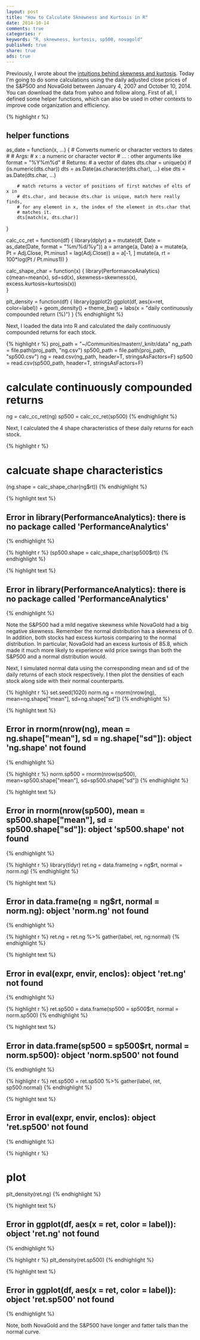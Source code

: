 ```yaml
---
layout: post
title: "How to Calculate Sknewness and Kurtosis in R"
date: 2014-10-14
comments: true
categories: r
keywords: "R, sknewness, kurtosis, sp500, novagold"
published: true
share: true
ads: true
---
```


Previously, I wrote about the [intuitions behind skewness and kurtosis](http://masterr.org/da/skewness-and-kurtosis/). Today I'm going to do some calculations using the daily adjusted close prices of the S&P500 and NovaGold between January 4, 2007 and October 10, 2014. You can download the data from yahoo and follow along. First of all, I defined some helper functions, which can also be used in other contexts to improve code organization and efficiency. 

{% highlight r %}
## helper functions
as_date = function(x, ...) { 
        # Converts numeric or character vectors to dates
        # 
        # Args:
        #       x   : a numeric or character vector
        #       ... : other arguments like format = "%Y%m%d"
        # Returns:
        #       a vector of dates
        dts.char = unique(x)
        if (is.numeric(dts.char)) dts = as.Date(as.character(dts.char), ...)
        else dts = as.Date(dts.char, ...)
        
        # match returns a vector of positions of first matches of elts of x in 
        # dts.char, and because dts.char is unique, match here really finds, 
        # for any element in x, the index of the element in dts.char that 
        # matches it.
        dts[match(x, dts.char)] 
}

calc_cc_ret = function(df) {
        library(dplyr)
        a = mutate(df, Date = as_date(Date, format = "%m/%d/%y")) 
        a = arrange(a, Date)
        a = mutate(a, Pt = Adj.Close, Pt.minus1 = lag(Adj.Close))
        a = a[-1, ]
        mutate(a, rt = 100*log(Pt / Pt.minus1))
}

calc_shape_char = function(x) {
        library(PerformanceAnalytics)
        c(mean=mean(x), sd=sd(x), skewness=skewness(x), 
          excess.kurtosis=kurtosis(x))        
}

plt_density = function(df) {
        library(ggplot2)
        ggplot(df, aes(x=ret, color=label)) + geom_density() + theme_bw() + 
                labs(x = "daily continuously compounded return (%)")
}
{% endhighlight %}

Next, I loaded the data into R and calculated the daily continuously compounded returns for each stock.

{% highlight r %}
proj_path = "~/Communities/masterr/_knitr/data"
ng_path = file.path(proj_path, "ng.csv")
sp500_path = file.path(proj_path, "sp500.csv")
ng = read.csv(ng_path, header=T, stringsAsFactors=F)
sp500 = read.csv(sp500_path, header=T, stringsAsFactors=F)

# calculate continuously compounded returns
ng = calc_cc_ret(ng)
sp500 = calc_cc_ret(sp500)
{% endhighlight %}

Next, I calculated the 4 shape characteristics of these daily returns for each stock.

{% highlight r %}
# calcuate shape characteristics
(ng.shape = calc_shape_char(ng$rt))
{% endhighlight %}



{% highlight text %}
## Error in library(PerformanceAnalytics): there is no package called 'PerformanceAnalytics'
{% endhighlight %}



{% highlight r %}
(sp500.shape = calc_shape_char(sp500$rt))
{% endhighlight %}



{% highlight text %}
## Error in library(PerformanceAnalytics): there is no package called 'PerformanceAnalytics'
{% endhighlight %}

Note the S&P500 had a mild negative skewness while NovaGold had a big negative skewness. Remember the normal distribution has a skewness of 0. In addition, both stocks had excess kurtosis comparing to the normal distribution. In particular, NovaGold had an excess kurtosis of 85.8, which made it much more likely to experience wild price swings than both the S&P500 and a normal distribution would.

Next, I simulated normal data using the corresponding mean and sd of the daily returns of each stock respectively. I then plot the densities of each stock along side with their normal counterparts.

{% highlight r %}
set.seed(1020)
norm.ng = rnorm(nrow(ng), mean=ng.shape["mean"], sd=ng.shape["sd"])
{% endhighlight %}



{% highlight text %}
## Error in rnorm(nrow(ng), mean = ng.shape["mean"], sd = ng.shape["sd"]): object 'ng.shape' not found
{% endhighlight %}



{% highlight r %}
norm.sp500 = rnorm(nrow(sp500), mean=sp500.shape["mean"], sd=sp500.shape["sd"])
{% endhighlight %}



{% highlight text %}
## Error in rnorm(nrow(sp500), mean = sp500.shape["mean"], sd = sp500.shape["sd"]): object 'sp500.shape' not found
{% endhighlight %}



{% highlight r %}
library(tidyr)
ret.ng = data.frame(ng = ng$rt, normal = norm.ng)
{% endhighlight %}



{% highlight text %}
## Error in data.frame(ng = ng$rt, normal = norm.ng): object 'norm.ng' not found
{% endhighlight %}



{% highlight r %}
ret.ng = ret.ng %>% gather(label, ret, ng:normal)
{% endhighlight %}



{% highlight text %}
## Error in eval(expr, envir, enclos): object 'ret.ng' not found
{% endhighlight %}



{% highlight r %}
ret.sp500 = data.frame(sp500 = sp500$rt, normal = norm.sp500)
{% endhighlight %}



{% highlight text %}
## Error in data.frame(sp500 = sp500$rt, normal = norm.sp500): object 'norm.sp500' not found
{% endhighlight %}



{% highlight r %}
ret.sp500 = ret.sp500 %>% gather(label, ret, sp500:normal)
{% endhighlight %}



{% highlight text %}
## Error in eval(expr, envir, enclos): object 'ret.sp500' not found
{% endhighlight %}



{% highlight r %}
# plot
plt_density(ret.ng)
{% endhighlight %}



{% highlight text %}
## Error in ggplot(df, aes(x = ret, color = label)): object 'ret.ng' not found
{% endhighlight %}



{% highlight r %}
plt_density(ret.sp500)
{% endhighlight %}



{% highlight text %}
## Error in ggplot(df, aes(x = ret, color = label)): object 'ret.sp500' not found
{% endhighlight %}

Note, both NovaGold and the S&P500 have longer and fatter tails than the normal curve. 
